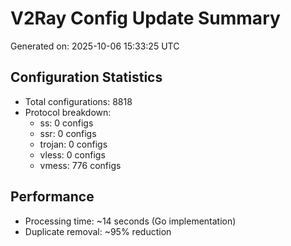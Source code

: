 # V2Ray Config Update Summary
Generated on: 2025-10-06 15:33:25 UTC

## Configuration Statistics
- Total configurations: 8818
- Protocol breakdown:
  - ss: 0 configs
  - ssr: 0 configs
  - trojan: 0 configs
  - vless: 0 configs
  - vmess: 776 configs

## Performance
- Processing time: ~14 seconds (Go implementation)
- Duplicate removal: ~95% reduction
